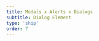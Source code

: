 ```yaml
---
title: Modals x Alerts x Dialogs
subtitle: Dialog Element
type: 'ship'
order: 7
---
```


<script>
  import ShipScore from '$lib/components/ShipScore.svelte'
</script>

<ShipScore chrome="37" firefox="98" safari="15.4" globalScore="95%!" shipIt inUse />
